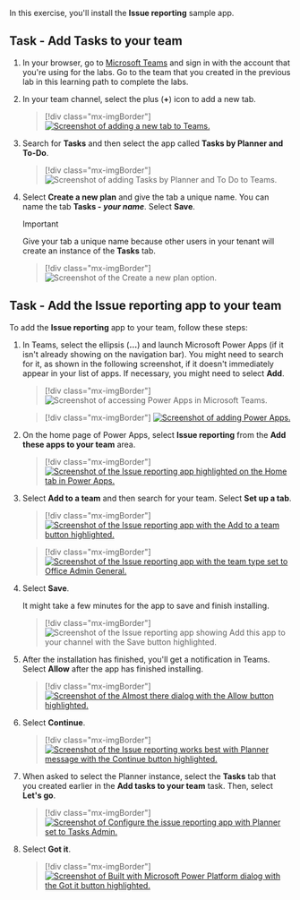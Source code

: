 In this exercise, you'll install the **Issue reporting** sample app.

## Task - Add Tasks to your team

1. In your browser, go to [Microsoft Teams](https://teams.microsoft.com/?azure-portal=true) and sign in with the account that you're using for the labs. Go to the team that you created in the previous lab in this learning path to complete the labs.

1. In your team channel, select the plus (**+**) icon to add a new tab.

    > [!div class="mx-imgBorder"]
    > [![Screenshot of adding a new tab to Teams.](../media/new-tab.png)](../media/new-tab.png#lightbox)

1. Search for **Tasks** and then select the app called **Tasks by Planner and To-Do**.

    > [!div class="mx-imgBorder"]
    > ![Screenshot of adding Tasks by Planner and To Do to Teams.](../media/tasks-planner.png)

1. Select **Create a new plan** and give the tab a unique name. You can name the tab **Tasks - *your name***. Select **Save**.

    > [!IMPORTANT]
    > Give your tab a unique name because other users in your tenant will create an instance of the **Tasks** tab.

    > [!div class="mx-imgBorder"]
    > ![Screenshot of the Create a new plan option.](../media/new-plan.png)

## Task - Add the Issue reporting app to your team

To add the **Issue reporting** app to your team, follow these steps:

1. In Teams, select the ellipsis (**...**) and launch Microsoft Power Apps (if it isn't already showing on the navigation bar). You might need to search for it, as shown in the following screenshot, if it doesn't immediately appear in your list of apps. If necessary, you might need to select **Add**.

    > [!div class="mx-imgBorder"]
    > ![Screenshot of accessing Power Apps in Microsoft Teams.](../media/power-apps.png)

    > [!div class="mx-imgBorder"]
    > [![Screenshot of adding Power Apps.](../media/add-power.png)](../media/add-power.png#lightbox)

1. On the home page of Power Apps, select **Issue reporting** from the **Add these apps to your team** area.

    > [!div class="mx-imgBorder"]
    > [![Screenshot of the Issue reporting app highlighted on the Home tab in Power Apps.](../media/issue-reporting.png)](../media/issue-reporting.png#lightbox)

1. Select **Add to a team** and then search for your team. Select **Set up a tab**.

    > [!div class="mx-imgBorder"]
    > [![Screenshot of the Issue reporting app with the Add to a team button highlighted.](../media/add-team.png)](../media/add-team.png#lightbox)

    > [!div class="mx-imgBorder"]
    > [![Screenshot of the Issue reporting app with the team type set to Office Admin General.](../media/set-up-tab.png)](../media/set-up-tab.png#lightbox)

1. Select **Save**.

    It might take a few minutes for the app to save and finish installing.

    > [!div class="mx-imgBorder"]
    > ![Screenshot of the Issue reporting app showing Add this app to your channel with the Save button highlighted.](../media/save.png)

1. After the installation has finished, you'll get a notification in Teams. Select **Allow** after the app has finished installing.

    > [!div class="mx-imgBorder"]
    > [![Screenshot of the Almost there dialog with the Allow button highlighted.](../media/allow.png)](../media/allow.png#lightbox)

1. Select **Continue**.

    > [!div class="mx-imgBorder"]
    > [![Screenshot of the Issue reporting works best with Planner message with the Continue button highlighted.](../media/continue.png)](../media/continue.png#lightbox)

1. When asked to select the Planner instance, select the **Tasks** tab that you created earlier in the **Add tasks to your team** task. Then, select **Let's go**.

    > [!div class="mx-imgBorder"]
    > [![Screenshot of Configure the issue reporting app with Planner set to Tasks Admin.](../media/lets-go.png)](../media/lets-go.png#lightbox)

1. Select **Got it**.

    > [!div class="mx-imgBorder"]
    > [![Screenshot of Built with Microsoft Power Platform dialog with the Got it button highlighted.](../media/got-it.png)](../media/got-it.png#lightbox)
